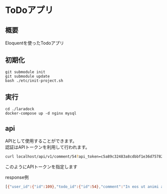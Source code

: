 # ToDoアプリ

## 概要
Eloquentを使ったTodoアプリ

## 初期化

```shell
git submodule init
git submodule update
bash ./etc/init-project.sh
```

## 実行

```shell
cd ./laradock
docker-compose up -d nginx mysql
```

## api
APIとして使用することができます。  
認証はAPIトークンを利用して行われます。

```bash
curl localhost/api/v1/comment/54?api_token=c5a89c32483a8cdbbf1e36d757821e66b2fa107cc8a09f91ebd4bb9918d93ed1
```

このようにAPIトークンを指定します  

response例

```bash
[{"user_id":{"id":109},"todo_id":{"id":54},"comment":"In eos ut animi assumenda inventore."},{"user_id":{"id":110},"todo_id":{"id":54},"comment":"Harum omnis rerum ullam ipsa qui veritatis et nam."},{"user_id":{"id":111},"todo_id":{"id":54},"comment":"Eveniet ad velit quasi quo incidunt nobis atque sint."},{"user_id":{"id":112},"todo_id":{"id":54},"comment":"Voluptas qui quia eum ipsa a aliquid aut."},{"user_id":{"id":113},"todo_id":{"id":54},"comment":"Dolore reiciendis voluptatem ut qui et vitae omnis quas qui aut et nihil."}]
```
